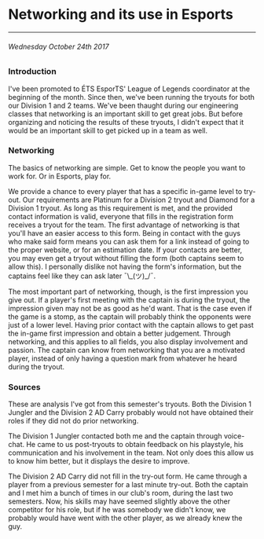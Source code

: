 # Networking and its use in Esports

------------

###### Wednesday October 24th 2017

### Introduction

I've been promoted to ÉTS EsporTS' League of Legends coordinator at the beginning of the month.
Since then, we've been running the tryouts for both our Division 1 and 2 teams.
We've been thaught during our engineering classes that networking is an important skill to get great jobs.
But before organizing and noticing the results of these tryouts, I didn't expect that it would be an important skill to get picked up in a team as well.

### Networking

The basics of networking are simple.
Get to know the people you want to work for.
Or in Esports, play for.

We provide a chance to every player that has a specific in-game level to try-out.
Our requirements are Platinum for a Division 2 tryout and Diamond for a Division 1 tryout.
As long as this requirement is met, and the provided contact information is valid, everyone that fills in the registration form receives a tryout for the team.
The first advantage of networking is that you'll have an easier access to this form.
Being in contact with the guys who make said form means you can ask them for a link instead of going to the proper website, or for an estimation date.
If your contacts are better, you may even get a tryout without filling the form (both captains seem to allow this). 
I personally dislike not having the form's information, but the captains feel like they can ask later ¯\\\_(ツ)\_/¯.

The most important part of networking, though, is the first impression you give out.
If a player's first meeting with the captain is during the tryout, the impression given may not be as good as he'd want.
That is the case even if the game is a stomp, as the captain will probably think the opponents were just of a lower level.
Having prior contact with the captain allows to get past the in-game first impression and obtain a better judgement.
Through networking, and this applies to all fields, you also display involvement and passion.
The captain can know from networking that you are a motivated player, instead of only having a question mark from whatever he heard during the tryout.

### Sources

These are analysis I've got from this semester's tryouts.
Both the Division 1 Jungler and the Division 2 AD Carry probably would not have obtained their roles if they did not do prior networking.

The Division 1 Jungler contacted both me and the captain through voice-chat. 
He came to us post-tryouts to obtain feedback on his playstyle, his communication and his involvement in the team.
Not only does this allow us to know him better, but it displays the desire to improve.

The Division 2 AD Carry did not fill in the try-out form.
He came through a player from a previous semester for a last minute try-out.
Both the captain and I met him a bunch of times in our club's room, during the last two semesters.
Now, his skills may have seemed slightly above the other competitor for his role, but if he was somebody we didn't know, we probably would have went with the other player, as we already knew the guy.

